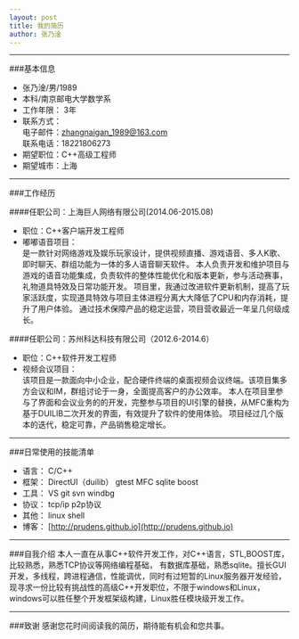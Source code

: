 ```yaml
---
layout: post
title: 我的简历
author: 张乃淦
---
```

********************      

###基本信息
* 张乃淦/男/1989
* 本科/南京邮电大学数学系
* 工作年限： 3年
* 联系方式：    
	电子邮件：zhangnaigan_1989@163.com    
	联系电话：18221806273    
* 期望职位：C++高级工程师
* 期望城市：上海    


********************      

###工作经历    

####任职公司：上海巨人网络有限公司(2014.06-2015.08)    
 
* 职位：C++客户端开发工程师
* 嘟嘟语音项目：    
	是一款针对网络游戏及娱乐玩家设计，提供视频直播、游戏语音、多人K歌、即时聊天、群组功能为一体的多人语音聊天软件。
	本人负责开发和维护项目与游戏的语音功能集成，负责软件的整体性能优化和版本更新，参与活动赛事，礼物道具特效及日常功能开发。
	项目里，我通过改进软件更新机制，提高了玩家活跃度，实现道具特效与项目主体进程分离大大降低了CPU和内存消耗，提升了用户体验。
	通过技术保障产品的稳定运营，项目营收最近一年呈几何级成长。    

####任职公司：苏州科达科技有限公司（2012.6-2014.6）    
* 职位：C++软件开发工程师
* 视频会议项目：    
    该项目是一款面向中小企业，配合硬件终端的桌面视频会议终端。该项目集多方会议和IM，群组讨论于一身，全面提高客户的办公效率。
	本人在项目里参与了界面和会议业务的的开发，完整参与项目的UI引擎的替换，从MFC重构为基于DUILIB二次开发的界面，有效提升了软件的使用体验。
	项目经过几个版本的迭代，稳定可靠，产品销售稳定增长。    

********************    

###日常使用的技能清单    
* 语言：
    C/C++ 
* 框架：
	DirectUI（duilib）
	gtest
	MFC
	sqlite
	boost
* 工具：
    VS
	git 
	svn
	windbg
* 协议：
    tcp/ip
	p2p协议	
* 其他：
    linux shell    
* 博客：
    [http://prudens.github.io](http://prudens.github.io)	

********************

###自我介绍
本人一直在从事C++软件开发工作，对C++语言，STL,BOOST库，比较熟悉，熟悉TCP协议等网络编程基础，
有数据库基础，熟悉sqlite。擅长GUI开发，多线程，跨进程通信，性能调优，同时有过短暂的Linux服务器开发经验，
现寻求一份比较有挑战性的高级C++开发职位，不限于windows和Linux，windows可以胜任整个开发框架级构建，Linux胜任模块级开发工作。

********************      

###致谢
感谢您花时间阅读我的简历，期待能有机会和您共事。	